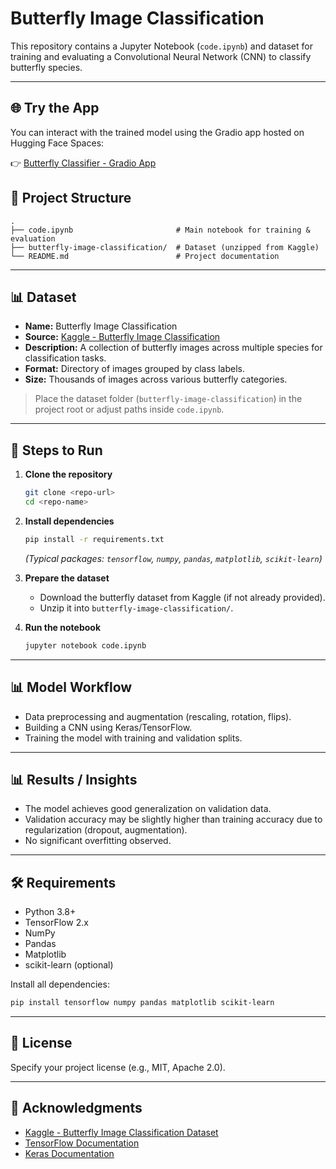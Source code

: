 # Butterfly Image Classification

This repository contains a Jupyter Notebook (`code.ipynb`) and dataset for training and evaluating a Convolutional Neural Network (CNN) to classify butterfly species.

---

## 🌐 Try the App

You can interact with the trained model using the Gradio app hosted on Hugging Face Spaces:  

👉 [Butterfly Classifier - Gradio App](https://huggingface.co/spaces/subhiksha-kodi/CNN-PROJECT-BUTTERFLY-IMAGE-CLASSIFICATION)

## 📂 Project Structure
```
.
├── code.ipynb                       # Main notebook for training & evaluation
├── butterfly-image-classification/  # Dataset (unzipped from Kaggle)
└── README.md                        # Project documentation
```

---

## 📊 Dataset
- **Name:** Butterfly Image Classification
- **Source:** [Kaggle - Butterfly Image Classification](https://www.kaggle.com/datasets)
- **Description:** A collection of butterfly images across multiple species for classification tasks.
- **Format:** Directory of images grouped by class labels.
- **Size:** Thousands of images across various butterfly categories.

> Place the dataset folder (`butterfly-image-classification`) in the project root or adjust paths inside `code.ipynb`.

---

## 🚀 Steps to Run

1. **Clone the repository**
   ```bash
   git clone <repo-url>
   cd <repo-name>
   ```

2. **Install dependencies**
   ```bash
   pip install -r requirements.txt
   ```
   *(Typical packages: `tensorflow`, `numpy`, `pandas`, `matplotlib`, `scikit-learn`)*

3. **Prepare the dataset**
   - Download the butterfly dataset from Kaggle (if not already provided).
   - Unzip it into `butterfly-image-classification/`.

4. **Run the notebook**
   ```bash
   jupyter notebook code.ipynb
   ```

---

## 📊 Model Workflow
- Data preprocessing and augmentation (rescaling, rotation, flips).
- Building a CNN using Keras/TensorFlow.
- Training the model with training and validation splits.
---

## 📊 Results / Insights
- The model achieves good generalization on validation data.
- Validation accuracy may be slightly higher than training accuracy due to regularization (dropout, augmentation).
- No significant overfitting observed.

---

## 🛠️ Requirements
- Python 3.8+
- TensorFlow 2.x
- NumPy
- Pandas
- Matplotlib
- scikit-learn (optional)

Install all dependencies:
```bash
pip install tensorflow numpy pandas matplotlib scikit-learn
```

---

## 📜 License
Specify your project license (e.g., MIT, Apache 2.0).

---

## 🙌 Acknowledgments
- [Kaggle - Butterfly Image Classification Dataset](https://www.kaggle.com/)
- [TensorFlow Documentation](https://www.tensorflow.org/)
- [Keras Documentation](https://keras.io/)
